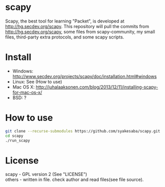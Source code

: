 scapy
=====

Scapy, the best tool for learning "Packet", is developed at <http://hg.secdev.org/scapy>.
This repository will pull the commits from <http://hg.secdev.org/scapy>, 
some files from scapy-community, my small files, third-party extra protocols, 
and some scapy scripts.

Install
=====
- Windows: <http://www.secdev.org/projects/scapy/doc/installation.html#windows>
- Linux: See (How to use)
- Mac OS X: <http://juhalaaksonen.com/blog/2013/12/11/installing-scapy-for-mac-os-x/>
- BSD: ?

How to use
=====
```sh
git clone --recurse-submodules https://github.com/syakesaba/scapy.git
cd scapy
./run_scapy
```

License
=====
scapy - GPL version 2 (See "LICENSE")  
others - written in file. check author and read files(see file source).
